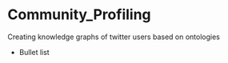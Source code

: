 # Community_Profiling
Creating knowledge graphs of twitter users based on ontologies

* Bullet list
